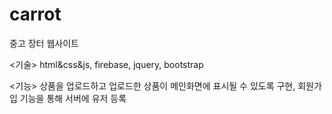 # carrot

중고 장터 웹사이트

<기술>
html&css&js,
firebase,
jquery,
bootstrap

<기능>
상품을 업로드하고 업로드한 상품이 메인화면에 표시될 수 있도록 구현,
회원가입 기능을 통해 서버에 유저 등록
